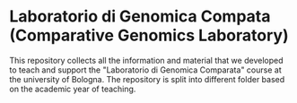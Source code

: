 # Laboratorio di Genomica Compata (Comparative Genomics Laboratory)

This repository collects all the information and material that we developed to teach and support the "Laboratorio di Genomica Comparata" course at the university of Bologna. The repository is split into different folder based on the academic year of teaching.
